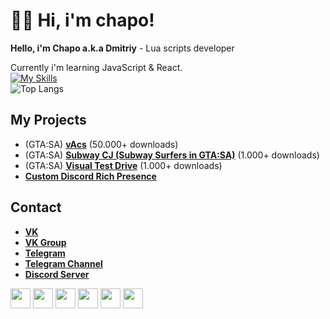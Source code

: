 # 👋🏻 Hi, i'm chapo!
**Hello, i'm Chapo a.k.a Dmitriy** - Lua scripts developer

Currently i'm learning JavaScript & React.  
[![My Skills](https://skillicons.dev/icons?i=js,ts,lua,vscode)](https://skillicons.dev)  
![Top Langs](https://github-readme-stats.vercel.app/api/top-langs/?username=GovnocodedByChapo&layout=compact)  

## My Projects
* (GTA:SA) [**vAcs**](https://www.blast.hk/threads/133752/) (50.000+ downloads)
* (GTA:SA) [**Subway CJ (Subway Surfers in GTA:SA)**](https://www.blast.hk/threads/155704/) (1.000+ downloads)
* (GTA:SA) [**Visual Test Drive**](https://www.blast.hk/threads/109617/) (1.000+ downloads)
* [**Custom Discord Rich Presence**](https://github.com/GovnocodedByChapo/custom-discord-rich-presence)

## Contact
* [**VK**](https://vk.com/ya_chapo)  
* [**VK Group**](https://vk.com/chaposcripts)  
* [**Telegram**](https://t.me/ya_chapo)  
* [**Telegram Channel**](https://t.me/chaposcripts)  
* [**Discord Server**](https://discord.gg/pXybQUmejw)  
<img height="32" width="32" src="https://unpkg.com/simple-icons@v8/icons/vk/ffffff" />
<img height="32" width="32" src="https://cdn.simpleicons.org/vk/hotpink" />
<img height="32" width="32" src="https://unpkg.com/simple-icons@v8/icons/telegram.svg" />
<img height="32" width="32" src="https://unpkg.com/simple-icons@v8/icons/discord.svg" />
<img height="32" width="32" src="https://unpkg.com/simple-icons@v8/icons/steam.svg" />
<img height="32" width="32" src="https://unpkg.com/simple-icons@v8/icons/youtube.svg" />
